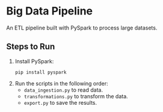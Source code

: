 
# Big Data Pipeline

An ETL pipeline built with PySpark to process large datasets.

## Steps to Run

1. Install PySpark:
   ```
   pip install pyspark
   ```
2. Run the scripts in the following order:
   - `data_ingestion.py` to read data.
   - `transformations.py` to transform the data.
   - `export.py` to save the results.
            